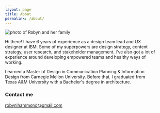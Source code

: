 ```yaml
---
layout: page
title: About
permalink: /about/
---
```


![photo of Robyn and her family](images/family-photo.png)

Hi there! I have 6 years of experience as a design team lead and UX designer at IBM. Some of my superpowers are design strategy, content strategy, user research, and stakeholder management. I've also got a lot of experience around developing empowered teams and healthy ways of working.

I earned a Master of Design in Communication Planning & Information Design from Carnegie Mellon University. Before that, I graduated from Texas A&M University with a Bachelor's degree in architecture.

### Contact me

[robynlhammond@gmail.com](mailto:robynlhammond@gmail.com)
